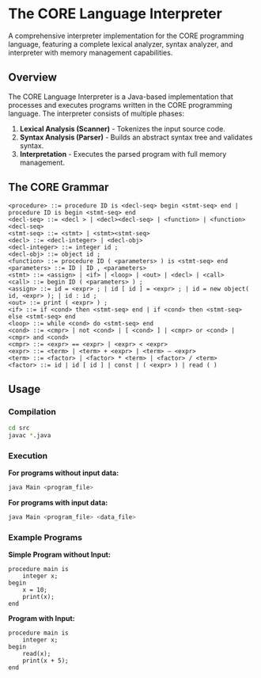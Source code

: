 # The CORE Language Interpreter

A comprehensive interpreter implementation for the CORE programming language, featuring a complete lexical analyzer, syntax analyzer, and interpreter with memory management capabilities.

## Overview

The CORE Language Interpreter is a Java-based implementation that processes and executes programs written in the CORE programming language. The interpreter consists of multiple phases:

1. **Lexical Analysis (Scanner)** - Tokenizes the input source code.
2. **Syntax Analysis (Parser)** - Builds an abstract syntax tree and validates syntax.
3. **Interpretation** - Executes the parsed program with full memory management.

## The CORE Grammar

```
<procedure> ::= procedure ID is <decl-seq> begin <stmt-seq> end | procedure ID is begin <stmt-seq> end
<decl-seq> ::= <decl > | <decl><decl-seq> | <function> | <function><decl-seq>
<stmt-seq> ::= <stmt> | <stmt><stmt-seq>
<decl> ::= <decl-integer> | <decl-obj>
<decl-integer> ::= integer id ;
<decl-obj> ::= object id ;
<function> ::= procedure ID ( <parameters> ) is <stmt-seq> end
<parameters> ::= ID | ID , <parameters>
<stmt> ::= <assign> | <if> | <loop> | <out> | <decl> | <call>
<call> ::= begin ID ( <parameters> ) ;
<assign> ::= id = <expr> ; | id [ id ] = <expr> ; | id = new object( id, <expr> ); | id : id ;
<out> ::= print ( <expr> ) ;
<if> ::= if <cond> then <stmt-seq> end | if <cond> then <stmt-seq> else <stmt-seq> end
<loop> ::= while <cond> do <stmt-seq> end
<cond> ::= <cmpr> | not <cond> | [ <cond> ] | <cmpr> or <cond> | <cmpr> and <cond>
<cmpr> ::= <expr> == <expr> | <expr> < <expr>
<expr> ::= <term> | <term> + <expr> | <term> – <expr>
<term> ::= <factor> | <factor> * <term> | <factor> / <term>
<factor> ::= id | id [ id ] | const | ( <expr> ) | read ( )
```

## Usage

### Compilation
```bash
cd src
javac *.java
```

### Execution

**For programs without input data:**
```bash
java Main <program_file>
```

**For programs with input data:**
```bash
java Main <program_file> <data_file>
```

### Example Programs

**Simple Program without Input:**
```core
procedure main is
    integer x;
begin
    x = 10;
    print(x);
end
```

**Program with Input:**
```core
procedure main is
    integer x;
begin
    read(x);
    print(x + 5);
end
```
